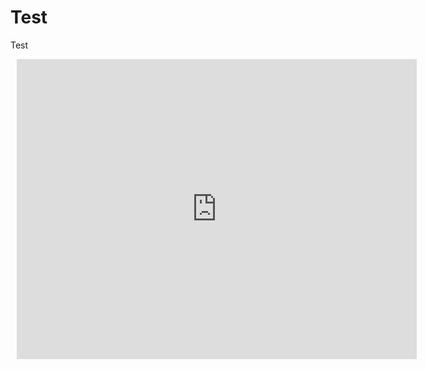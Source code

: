 # Test
Test

<div style="width: 640px; height: 480px; margin: 10px; position: relative;"><iframe allowfullscreen frameborder="0" style="width:640px; height:480px" src="https://www.lucidchart.com/documents/embeddedchart/08b9e474-7508-4346-888d-b064649f4950" id="5FMWtAXDuzHI"></iframe></div>
